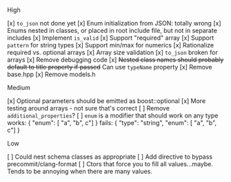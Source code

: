 High

[x] `to_json` not done yet
[x] Enum initialization from JSON: totally wrong
[x] Enums nested in classes, or placed in root include file, but not in separate includes
[x] Implement `is_valid`
[x] Support "required" array
[x] Support `pattern` for string types
[x] Support min/max for numerics
[x] Rationalize required vs. optional arrays
[x] Array size validation
[x] `to_json` broken for arrays
[x] Remove debugging code
[x] ~~Nested class names should probably default to title property if passed~~ Can use `typeName` property
[x] Remove base.hpp
[x] Remove models.h

Medium

[x] Optional parameters should be emitted as boost::optional<T>
[x] More testing around arrays - not sure that's correct
[ ] Remove `additional_properties`?
[ ] `enum` is a modifier that should work on any type
    works: { "enum": [ "a", "b", c"] }
    fails: { "type": "string",
             "enum": [ "a", "b", c"] }

Low

[ ] Could nest schema classes as appropriate
[ ] Add directive to bypass precommit/clang-format
[ ] Ctors that force you to fill all values...maybe. Tends to be annoying when there are many values.
